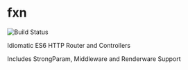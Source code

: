 # fxn
![Build Status](https://api.travis-ci.org/poly/fxn.svg)

Idiomatic ES6 HTTP Router and Controllers

Includes StrongParam, Middleware and Renderware Support
